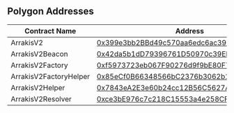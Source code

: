 ## Polygon Addresses

| Contract Name          | Address                                                              |
| ---------------------- | -------------------------------------------------------------------- |
| ArrakisV2              | [0x399e3bb2BBd49c570aa6edc6ac390E0D0aCbbD5e][arrakisv2]              |
| ArrakisV2Beacon        | [0x42da5b1dD79396761D50970c39EbFb10f2b00420][arrakisv2beacon]        |
| ArrakisV2Factory       | [0xf5973723eb067F90276d9f9bE80F7C9De67d22af][arrakisv2factory]       |
| ArrakisV2FactoryHelper | [0x85eCf0B66348566bC2376b3062b1b686271Dfe5f][arrakisv2factoryhelper] |
| ArrakisV2Helper        | [0x7843eA2E3e60b24cc12B56C5627Adc7F9f0749D6][arrakisv2helper]        |
| ArrakisV2Resolver      | [0xce3bE976c7c218C15553a4e258CF8734E64A7296][arrakisv2resolver]      |

[//]: # "These are reference links used in the body of this note and get stripped out when the markdown processor does its job. There is no need to format nicely because it shouldn't be seen. Thanks SO - http://stackoverflow.com/questions/4823468/store-comments-in-markdown-syntax"
[arrakisv2]: https://polygonscan.com/address/0x399e3bb2BBd49c570aa6edc6ac390E0D0aCbbD5e
[arrakisv2beacon]: https://polygonscan.com/address/0x42da5b1dD79396761D50970c39EbFb10f2b00420
[arrakisv2factory]: https://polygonscan.com/address/0xf5973723eb067F90276d9f9bE80F7C9De67d22af
[arrakisv2factoryhelper]: https://polygonscan.com/address/0x85eCf0B66348566bC2376b3062b1b686271Dfe5f
[arrakisv2helper]: https://polygonscan.com/address/0x7843eA2E3e60b24cc12B56C5627Adc7F9f0749D6
[arrakisv2resolver]: https://polygonscan.com/address/0xce3bE976c7c218C15553a4e258CF8734E64A7296
